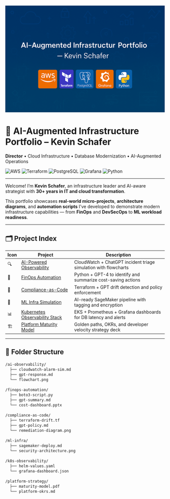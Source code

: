 <!-- Top Banner -->
![AI-Augmented Infrastructure Portfolio Banner](./assets/banner.png)

# 🚀 AI-Augmented Infrastructure Portfolio – Kevin Schafer

**Director** • Cloud Infrastructure • Database Modernization • AI-Augmented Operations  

![AWS](https://img.shields.io/badge/AWS-Cloud-orange?logo=amazonaws&logoColor=white)
![Terraform](https://img.shields.io/badge/Terraform-IaC-7B42BC?logo=terraform&logoColor=white)
![PostgreSQL](https://img.shields.io/badge/PostgreSQL-DB-336791?logo=postgresql&logoColor=white)
![Grafana](https://img.shields.io/badge/Grafana-Observability-F46800?logo=grafana&logoColor=white)
![Python](https://img.shields.io/badge/Python-Language-3776AB?logo=python&logoColor=white)

---

Welcome! I’m **Kevin Schafer**, an infrastructure leader and AI-aware strategist with **30+ years in IT and cloud transformation**.

This portfolio showcases **real-world micro-projects**, **architecture diagrams**, and **automation scripts** I’ve developed to demonstrate modern infrastructure capabilities — from **FinOps** and **DevSecOps** to **ML workload readiness**.

---

## 🗂 Project Index

| Icon | Project | Description |
| --- | --- | --- |
| 🔍 | [AI-Powered Observability](./ai-observability) | CloudWatch + ChatGPT incident triage simulation with flowcharts |
| 💸 | [FinOps Automation](./finops-automation) | Python + GPT-4 to identify and summarize cost-saving actions |
| 🔐 | [Compliance-as-Code](./compliance-as-code) | Terraform + GPT drift detection and policy enforcement |
| 🧠 | [ML Infra Simulation](./ml-infra) | AI-ready SageMaker pipeline with tagging and encryption |
| 📊 | [Kubernetes Observability Stack](./k8s-observability) | EKS + Prometheus + Grafana dashboards for DB latency and alerts |
| 🏗 | [Platform Maturity Model](./platform-strategy) | Golden paths, OKRs, and developer velocity strategy deck |

---

## 📂 Folder Structure
```plaintext
/ai-observability/
  ├── cloudwatch-alarm-sim.md
  ├── gpt-response.md
  └── flowchart.png

/finops-automation/
  ├── boto3-script.py
  ├── gpt-summary.md
  └── cost-dashboard.pptx

/compliance-as-code/
  ├── terraform-drift.tf
  ├── gpt-policy.md
  └── remediation-diagram.png

/ml-infra/
  ├── sagemaker-deploy.md
  └── security-architecture.png

/k8s-observability/
  ├── helm-values.yaml
  └── grafana-dashboard.json

/platform-strategy/
  ├── maturity-model.pdf
  └── platform-okrs.md

